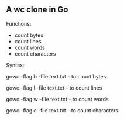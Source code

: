## A wc clone in Go

Functions:
- count bytes
- count lines
- count words
- count characters


Syntax:

gowc -flag b -file text.txt - to count bytes

gowc -flag l -file text.txt - to count lines

gowc -flag w -file text.txt - to count words

gowc -flag c -file text.txt - to count characters



